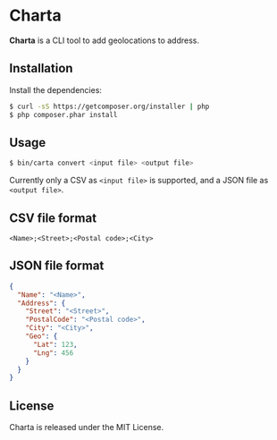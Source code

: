 Charta
======

**Charta** is a CLI tool to add geolocations to address.


Installation
------------

Install the dependencies:

```bash
$ curl -sS https://getcomposer.org/installer | php
$ php composer.phar install
```


Usage
-----

```bash
$ bin/carta convert <input file> <output file>
```

Currently only a CSV as ```<input file>``` is supported, and a JSON file as ```<output file>```. 


CSV file format
----------

```csv
<Name>;<Street>;<Postal code>;<City>
```

JSON file format
----------------

```json
{
  "Name": "<Name>",
  "Address": {
    "Street": "<Street>",
    "PostalCode": "<Postal code>",
    "City": "<City>",
    "Geo": {
      "Lat": 123,
      "Lng": 456
    }
  }
}
```


License
-------

Charta is released under the MIT License.
